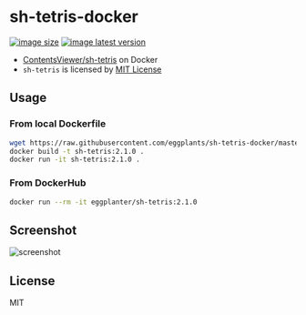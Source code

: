 # sh-tetris-docker

[![image size]](https://hub.docker.com/r/eggplanter/sh-tetris
) [![image latest version]](https://hub.docker.com/r/eggplanter/sh-tetris
)

- [ContentsViewer/sh-tetris](https://github.com/ContentsViewer/sh-tetris) on Docker
- `sh-tetris` is licensed by [MIT License](https://github.com/ContentsViewer/sh-tetris/blob/master/LICENSE)

## Usage

### From local Dockerfile

```bash
wget https://raw.githubusercontent.com/eggplants/sh-tetris-docker/master/Dockerfile
docker build -t sh-tetris:2.1.0 .
docker run -it sh-tetris:2.1.0 .
```

### From DockerHub

```bash
docker run --rm -it eggplanter/sh-tetris:2.1.0
```

## Screenshot

![screenshot]

## License

MIT

[image size]: https://img.shields.io/docker/image-size/eggplanter/sh-tetris
[image latest version]: https://img.shields.io/docker/v/eggplanter/sh-tetris
[screenshot]: https://user-images.githubusercontent.com/42153744/145486635-5c0336b8-378a-42f8-8879-4ad7fefe996b.png
